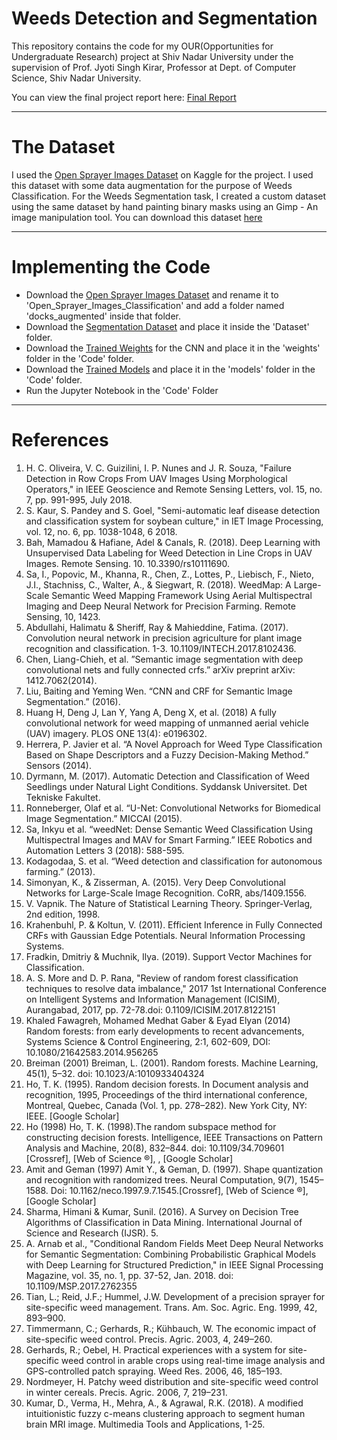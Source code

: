 # Weeds Detection and Segmentation
This repository contains the code for my OUR(Opportunities for Undergraduate Research) project at Shiv Nadar University under the supervision of Prof. Jyoti Singh Kirar, Professor at Dept. of Computer Science, Shiv Nadar University. 

You can view the final project report here: [Final Report](https://docs.google.com/document/d/1yffPnYz8fYgYJVYeD-dMnylnXalV5GknPbtPAAnE6ro/edit#heading=h.nj23sjpj5u97)

---

# The Dataset
I used the [Open Sprayer Images Dataset](https://www.kaggle.com/gavinarmstrong/open-sprayer-images) on Kaggle for the project. I used this dataset with some data augmentation for the purpose of Weeds Classification.
For the Weeds Segmentation task, I created a custom dataset using the same dataset by hand painting binary masks using an Gimp - An image manipulation tool. You can download this dataset [here](https://drive.google.com/open?id=1vbw6itGLk59haxVBjNlXsnOmAbbwlAZy)

---

# Implementing the Code

* Download the [Open Sprayer Images Dataset](https://www.kaggle.com/gavinarmstrong/open-sprayer-images) and rename it to 'Open_Sprayer_Images_Classification' and add a folder named 'docks_augmented' inside that folder.
* Download the [Segmentation Dataset](https://drive.google.com/open?id=1vbw6itGLk59haxVBjNlXsnOmAbbwlAZy) and place it inside the 'Dataset' folder.
* Download the [Trained Weights](https://drive.google.com/open?id=1tjwl0oQxIAkUF_08Qa37WDA3Dc1HtV7x) for the CNN and place it in the 'weights' folder in the 'Code' folder.
* Download the [Trained Models](https://drive.google.com/open?id=142H87gEpVTG3RgJWGKnstCG5531xDoCF) and place it in the 'models' folder in the 'Code' folder.
* Run the Jupyter Notebook in the 'Code' Folder

---

# References
1. H. C. Oliveira, V. C. Guizilini, I. P. Nunes and J. R. Souza, "Failure Detection in Row Crops From UAV Images Using Morphological Operators," in IEEE Geoscience and Remote Sensing Letters, vol. 15, no. 7, pp. 991-995, July 2018.
2. S. Kaur, S. Pandey and S. Goel, "Semi-automatic leaf disease detection and classification system for soybean culture," in IET Image Processing, vol. 12, no. 6, pp. 1038-1048, 6 2018.
3. Bah, Mamadou & Hafiane, Adel & Canals, R. (2018). Deep Learning with Unsupervised Data Labeling for Weed Detection in Line Crops in UAV Images. Remote Sensing. 10. 10.3390/rs10111690. 
4. Sa, I., Popovic, M., Khanna, R., Chen, Z., Lottes, P., Liebisch, F., Nieto, J.I., Stachniss, C., Walter, A., & Siegwart, R. (2018). WeedMap: A Large-Scale Semantic Weed Mapping Framework Using Aerial Multispectral Imaging and Deep Neural Network for Precision Farming. Remote Sensing, 10, 1423.
5. Abdullahi, Halimatu & Sheriff, Ray & Mahieddine, Fatima. (2017). Convolution neural network in precision agriculture for plant image recognition and classification. 1-3. 10.1109/INTECH.2017.8102436. 
6. Chen, Liang-Chieh, et al. ”Semantic image segmentation with deep convolutional nets and fully connected crfs.” arXiv preprint arXiv: 1412.7062(2014).
7. Liu, Baiting and Yeming Wen. “CNN and CRF for Semantic Image Segmentation.” (2016).
8. Huang H, Deng J, Lan Y, Yang A, Deng X, et al. (2018) A fully convolutional network for weed mapping of unmanned aerial vehicle (UAV) imagery. PLOS ONE 13(4): e0196302. 
9. Herrera, P. Javier et al. “A Novel Approach for Weed Type Classification Based on Shape Descriptors and a Fuzzy Decision-Making Method.” Sensors (2014).
10. Dyrmann, M. (2017). Automatic Detection and Classification of Weed Seedlings under Natural Light Conditions. Syddansk Universitet. Det Tekniske Fakultet.
11. Ronneberger, Olaf et al. “U-Net: Convolutional Networks for Biomedical Image Segmentation.” MICCAI (2015).
12. Sa, Inkyu et al. “weedNet: Dense Semantic Weed Classification Using Multispectral Images and MAV for Smart Farming.” IEEE Robotics and Automation Letters 3 (2018): 588-595.
13. Kodagodaa, S. et al. “Weed detection and classification for autonomous farming.” (2013).
14. Simonyan, K., & Zisserman, A. (2015). Very Deep Convolutional Networks for Large-Scale Image Recognition. CoRR, abs/1409.1556.
15. V. Vapnik. The Nature of Statistical Learning Theory. Springer-Verlag, 2nd edition, 1998.
16. Krahenbuhl, P. & Koltun, V. (2011). Efficient Inference in Fully Connected CRFs with Gaussian Edge Potentials. Neural Information Processing Systems. 
17. Fradkin, Dmitriy & Muchnik, Ilya. (2019). Support Vector Machines for Classification. 
18. A. S. More and D. P. Rana, "Review of random forest classification techniques to resolve data imbalance," 2017 1st International Conference on Intelligent Systems and Information Management (ICISIM), Aurangabad, 2017, pp. 72-78.doi: 0.1109/ICISIM.2017.8122151
19. Khaled Fawagreh, Mohamed Medhat Gaber & Eyad Elyan (2014) Random forests: from early developments to recent advancements, Systems Science & Control Engineering, 2:1, 602-609, DOI: 10.1080/21642583.2014.956265
20. Breiman (2001) Breiman, L. (2001). Random forests. Machine Learning, 45(1), 5–32. doi: 10.1023/A:1010933404324
21. Ho, T. K. (1995). Random decision forests. In Document analysis and recognition, 1995, Proceedings of the third international conference, Montreal, Quebec, Canada (Vol. 1, pp. 278–282). New York City, NY: IEEE. [Google Scholar]
22. Ho (1998) Ho, T. K. (1998).The random subspace method for constructing decision forests. Intelligence, IEEE Transactions on Pattern Analysis and Machine, 20(8), 832–844. doi: 10.1109/34.709601 [Crossref], [Web of Science ®], , [Google Scholar] 
23. Amit and Geman (1997) Amit Y., & Geman, D. (1997). Shape quantization and recognition with randomized trees. Neural Computation, 9(7), 1545–1588. Doi: 10.1162/neco.1997.9.7.1545.[Crossref], [Web of Science ®], [Google Scholar]
24. Sharma, Himani & Kumar, Sunil. (2016). A Survey on Decision Tree Algorithms of Classification in Data Mining. International Journal of Science and Research (IJSR). 5.
25. A. Arnab et al., "Conditional Random Fields Meet Deep Neural Networks for Semantic Segmentation: Combining Probabilistic Graphical Models with Deep Learning for Structured Prediction," in IEEE Signal Processing Magazine, vol. 35, no. 1, pp. 37-52, Jan. 2018. doi: 10.1109/MSP.2017.2762355
26. Tian, L.; Reid, J.F.; Hummel, J.W. Development of a precision sprayer for site-specific weed management. Trans. Am. Soc. Agric. Eng. 1999, 42, 893–900.
27. Timmermann, C.; Gerhards, R.; Kühbauch, W. The economic impact of site-specific weed control. Precis. Agric. 2003, 4, 249–260.
28. Gerhards, R.; Oebel, H. Practical experiences with a system for site-specific weed control in arable crops using real-time image analysis and GPS-controlled patch spraying. Weed Res. 2006, 46, 185–193.
29. Nordmeyer, H. Patchy weed distribution and site-specific weed control in winter cereals. Precis. Agric. 2006, 7, 219–231.
30. Kumar, D., Verma, H., Mehra, A., & Agrawal, R.K. (2018). A modified intuitionistic fuzzy c-means clustering approach to segment human brain MRI image. Multimedia Tools and Applications, 1-25.

